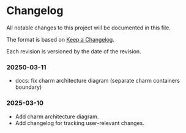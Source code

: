 # Changelog

All notable changes to this project will be documented in this file.

The format is based on [Keep a Changelog](https://keepachangelog.com/en/1.1.0/).

Each revision is versioned by the date of the revision.

### 20250-03-11

- docs: fix charm architecture diagram (separate charm containers boundary)

### 2025-03-10

- Add charm architecture diagram.
- Add changelog for tracking user-relevant changes.
